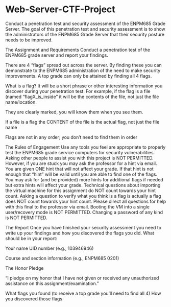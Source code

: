 # Web-Server-CTF-Project

Conduct a penetration test and security assessment of the ENPM685 Grade Server. The goal of this penetration test and security assessment is to show the administrators of the ENPM685 Grade Server that their security posture needs to be improved. 

The Assignment and Requirements
Conduct a penetration test of the ENPM685 grade server and report your findings.

There are 4 “flags” spread out across the server. By finding these you can demonstrate to the ENPM685 administration of the need to make security improvements. A top grade can only be attained by finding all 4 flags.

What is a flag? It will be a short phrase or other interesting information you discover during your penetration test. For example, if the flag is a file (named “flagX_is_inside” it will be the contents of the file, not just the file name/location. 

They are clearly marked, you will know them when you see them.

If a file is a flag the CONTENT of the file is the actual flag, not just the file name

Flags are not in any order; you don’t need to find them in order

The Rules of Engagement
Use any tools you feel are appropriate to properly test the ENPM685 grade service computers for security vulnerabilities.
Asking other people to assist you with this project is NOT PERMITTED. However, if you are stuck you may ask the professor for a hint via email. You are given ONE hint that will not affect your grade. If that hint is not enough that “hint” will be valid until you are able to find one of the flags. You may ask for (and be provided) more hints for additional flags if needed but extra hints will affect your grade.
Technical questions about importing the virtual machine for this assignment do NOT count towards your hint count.
Asking a question to verify what you think is a flag is actually a flag does NOT count towards your hint count.
Please direct all questions for help with this final to the professor via email. 
Booting the VM into a single user/recovery mode is NOT PERMITTED.
Changing a password of any kind is NOT PERMITTED.

The Report
Once you have finished your security assessment you need to write up your findings and how you discovered the flags you did. What should be in your report:

 
Your name
UID number (e.g., 103946946)

Course and section information (e.g., ENPM685 0201)

The Honor Pledge

“I pledge on my honor that I have not given or received any unauthorized assistance on this assignment/examination.”

What flags you found (to receive a top grade you’ll need to find all 4)
How you discovered those flags
